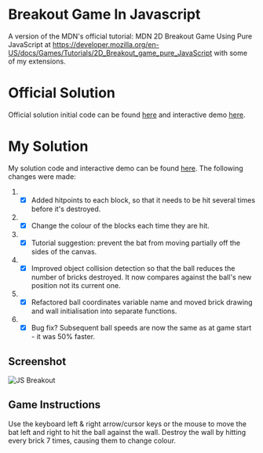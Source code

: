 # Breakout Game In Javascript

A version of the MDN's official tutorial: MDN 2D Breakout Game Using Pure JavaScript at https://developer.mozilla.org/en-US/docs/Games/Tutorials/2D_Breakout_game_pure_JavaScript with some of my extensions.

# Official Solution
Official solution initial code can be found [here](https://github.com/end3r/Gamedev-Canvas-workshop/blob/gh-pages/lesson10.html) and
interactive demo [here](http://breakout.enclavegames.com/lesson10.html).

# My Solution
My solution code and interactive demo can be found [here](https://codepen.io/DaveWork26/pen/xxVgMqW?editors=1000). The following changes were made:

1. - [x] Added hitpoints to each block, so that it needs to be hit several times before it's destroyed.
1. - [x] Change the colour of the blocks each time they are hit.
1. - [x] Tutorial suggestion: prevent the bat from moving partially off the sides of the canvas.
1. - [x] Improved object collision detection so that the ball reduces the number of bricks destroyed. It now compares against the ball's new position not its current one.
1. - [x] Refactored ball coordinates variable name and moved brick drawing and wall initialisation into separate functions.
1. - [x] Bug fix? Subsequent ball speeds are now the same as at game start - it was 50% faster.

## Screenshot
![JS Breakout](./../Screenshots/jsBreakout.JPG?raw=true "JS Breakout")

## Game Instructions
Use the keyboard left & right arrow/cursor keys or the mouse to move the bat left and right to hit the ball against the wall. Destroy the wall by hitting every brick 7 times, causing them to change colour.

